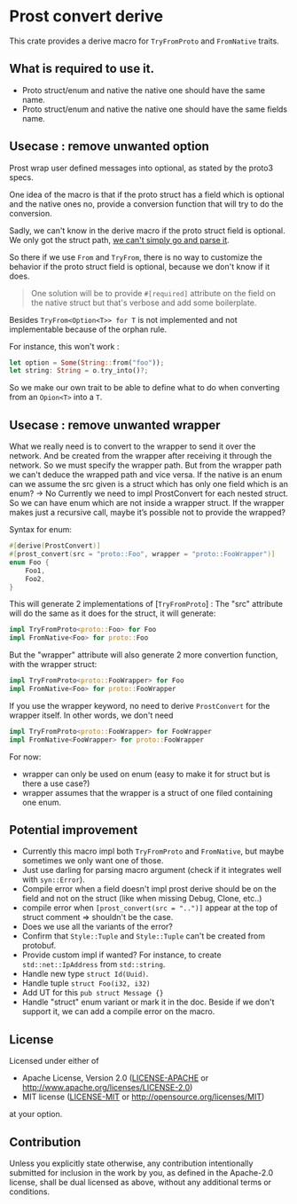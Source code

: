 # Prost convert derive

This crate provides a derive macro for `TryFromProto` and `FromNative` traits.

## What is required to use it.

- Proto struct/enum and native the native one should have the same name.
- Proto struct/enum and native the native one should have the same fields name.

## Usecase : remove unwanted option

Prost wrap user defined messages into optional, as stated by the proto3 specs.

One idea of the macro is that if the proto struct has a field which is optional and the native ones no, provide a conversion function that will try to do the conversion.

Sadly, we can't know in the derive macro if the proto struct field is optional.
We only got the struct path, [we can't simply go and parse it].


So there if we use `From` and `TryFrom`, there is no way to customize the behavior if the proto struct field is optional, because we don't know if it does.

> One solution will be to provide `#[required]` attribute on the field on the native struct but that's verbose and add some boilerplate.


Besides `TryFrom<Option<T>> for T` is not implemented and not implementable because of the orphan rule.

For instance, this won't work :

```rust
let option = Some(String::from("foo"));
let string: String = o.try_into()?;
```

So we make our own trait to be able to define what to do when converting from an `Opion<T>` into a `T`.

## Usecase : remove unwanted wrapper

 What we really need is to convert to the wrapper to send it over the network.
And be created from the wrapper after receiving it through the network.
So we must specify the wrapper path. But from the wrapper path we can't deduce
the wrapped path and vice versa.
If the native is an enum can we assume the src given is a struct which has only one field
which is an enum? -> No
Currently we need to impl ProstConvert for each nested struct.
So we can have enum which are not inside a wrapper struct.
If the wrapper makes just a recursive call, maybe it’s possible not to provide the wrapped?

Syntax for enum:

```rust
#[derive(ProstConvert)]
#[prost_convert(src = "proto::Foo", wrapper = "proto::FooWrapper")]
enum Foo {
    Foo1,
    Foo2,
}
```

This will generate 2 implementations of [`TryFromProto`] :
The "src" attribute will do the same as it does for the struct, it will generate:

```rust
impl TryFromProto<proto::Foo> for Foo
impl FromNative<Foo> for proto::Foo
```

But the "wrapper" attribute will also generate 2 more convertion function, with the wrapper struct:

```rust
impl TryFromProto<proto::FooWrapper> for Foo
impl FromNative<Foo> for proto::FooWrapper
```

If you use the wrapper keyword, no need to derive `ProstConvert` for the wrapper itself. In other words, we don't need

```rust
impl TryFromProto<proto::FooWrapper> for FooWrapper
impl FromNative<FooWrapper> for proto::FooWrapper
```

For now:
- wrapper can only be used on enum (easy to make it for struct but is there a use case?)
- wrapper assumes that the wrapper is a struct of one filed containing one enum.


## Potential improvement

- Currently this macro impl both `TryFromProto` and `FromNative`, but maybe sometimes we only want one of those.
- Just use darling for parsing macro argument (check if it integrates well with `syn::Error`).
- Compile error when a field doesn't impl prost derive should be on the field and not on the struct (like when missing Debug, Clone, etc..)
- compile error when `[prost_convert(src = "..")]` appear at the top of struct comment => shouldn't be the case.
- Does we use all the variants of the error? 
- Confirm that `Style::Tuple` and `Style::Tuple` can't be created from protobuf.
- Provide custom impl if wanted? For instance, to create  `std::net::IpAddress` from `std::string`.
- Handle new type `struct Id(Uuid)`.
- Handle tuple `struct Foo(i32, i32)`
- Add UT for this `pub struct Message {}`
- Handle "struct" enum variant or mark it in the doc. Beside if we don't support it, we can add a compile error on the macro.


[we can't simply go and parse it]: https://github.com/rust-lang/rust/issues/55904

## License

Licensed under either of

 * Apache License, Version 2.0
   ([LICENSE-APACHE](LICENSE-APACHE) or http://www.apache.org/licenses/LICENSE-2.0)
 * MIT license
   ([LICENSE-MIT](LICENSE-MIT) or http://opensource.org/licenses/MIT)

at your option.

## Contribution

Unless you explicitly state otherwise, any contribution intentionally submitted
for inclusion in the work by you, as defined in the Apache-2.0 license, shall be
dual licensed as above, without any additional terms or conditions.
